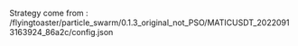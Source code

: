 Strategy come from : /flyingtoaster/particle_swarm/0.1.3_original_not_PSO/MATICUSDT_20220913163924_86a2c/config.json